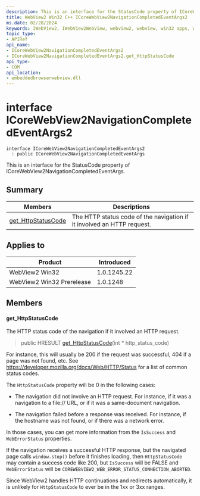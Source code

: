 ```yaml
---
description: This is an interface for the StatusCode property of ICoreWebView2NavigationCompletedEventArgs.
title: WebView2 Win32 C++ ICoreWebView2NavigationCompletedEventArgs2
ms.date: 02/28/2024
keywords: IWebView2, IWebView2WebView, webview2, webview, win32 apps, win32, edge, ICoreWebView2, ICoreWebView2Controller, browser control, edge html, ICoreWebView2NavigationCompletedEventArgs2
topic_type: 
- APIRef
api_name:
- ICoreWebView2NavigationCompletedEventArgs2
- ICoreWebView2NavigationCompletedEventArgs2.get_HttpStatusCode
api_type:
- COM
api_location:
- embeddedbrowserwebview.dll
---
```


# interface ICoreWebView2NavigationCompletedEventArgs2

```
interface ICoreWebView2NavigationCompletedEventArgs2
  : public ICoreWebView2NavigationCompletedEventArgs
```

This is an interface for the StatusCode property of ICoreWebView2NavigationCompletedEventArgs.

## Summary

 Members                        | Descriptions
--------------------------------|---------------------------------------------
[get_HttpStatusCode](#get_httpstatuscode) | The HTTP status code of the navigation if it involved an HTTP request.

## Applies to

Product                         | Introduced
--------------------------------|---------------------------------------------
WebView2 Win32            |    1.0.1245.22
WebView2 Win32 Prerelease |    1.0.1248

## Members

#### get_HttpStatusCode

The HTTP status code of the navigation if it involved an HTTP request.

> public HRESULT [get_HttpStatusCode](#get_httpstatuscode)(int * http_status_code)

For instance, this will usually be 200 if the request was successful, 404 if a page was not found, etc. See https://developer.mozilla.org/docs/Web/HTTP/Status for a list of common status codes.

The `HttpStatusCode` property will be 0 in the following cases:

* The navigation did not involve an HTTP request. For instance, if it was a navigation to a file:// URL, or if it was a same-document navigation.

* The navigation failed before a response was received. For instance, if the hostname was not found, or if there was a network error.

In those cases, you can get more information from the `IsSuccess` and `WebErrorStatus` properties.

If the navigation receives a successful HTTP response, but the navigated page calls `window.stop()` before it finishes loading, then `HttpStatusCode` may contain a success code like 200, but `IsSuccess` will be FALSE and `WebErrorStatus` will be `COREWEBVIEW2_WEB_ERROR_STATUS_CONNECTION_ABORTED`.

Since WebView2 handles HTTP continuations and redirects automatically, it is unlikely for `HttpStatusCode` to ever be in the 1xx or 3xx ranges.

